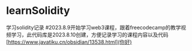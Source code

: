 # learnSolidity
学习solidity记录
#2023.8.9开始学习web3课程，跟着freecodecamp的教学视频学习，此代码库是2023.8.10创建，方便记录学习的课程内容以及代码
[https://www.javatiku.cn/obsidian/13538.html](你好)

